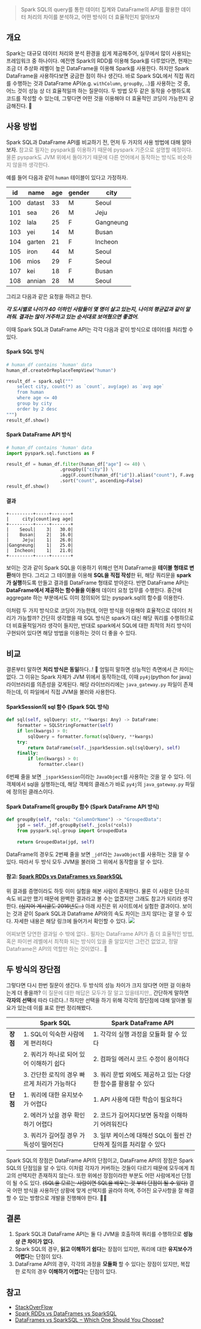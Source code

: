> Spark SQL의 query를 통한 데이터 집계와 DataFrame의 API를 활용한 데이터 처리의 차이를 분석하고, 어떤 방식이 더 효율적인지 알아보자

## 개요
Spark는 대규모 데이터 처리와 분석 환경을 쉽게 제공해주어, 실무에서 많이 사용되는 프레임워크 중 하나이다. 예전엔 Spark의 RDD를 이용해 Spark를 다루었다면, 현재는 조금 더 추상화 레벨이 높은 DataFrame을 이용해 Spark를 사용한다. 하지만 Spark DataFrame을 사용하다보면 궁금한 점이 하나 생긴다. 바로 Spark SQL에서 직접 쿼리를 수행하는 것과 DataFrame API(e.g. `withColumn`, `groupBy`, ..)를 사용하는 것 중, 어느 것이 성능 상 더 효율적일까 하는 질문이다. 두 방법 모두 같은 동작을 수행하도록 코드를 작성할 수 있는데, 그렇다면 어떤 것을 이용해야 더 효율적인 코딩이 가능한지 궁금해진다. 🤔

## 사용 방법
Spark SQL과 DataFrame API를 비교하기 전, 먼저 두 가지의 사용 방법에 대해 알아보자. <span style="color:gray">참고로 필자는 pyspark를 이용하기 때문에 pyspark 기준으로 설명할 예정이다. 물론 pyspark도 JVM 위에서 돌아가기 때문에 다른 언어에서 동작하는 방식도 비슷하지 않을까 생각한다.</span>

예를 들어 다음과 같이 `human` 테이블이 있다고 가정하자.

|id|name|age|gender|city|
|---|---|---|---|---|
|100|datast|33|M|Seoul|
|101|sea|26|M|Jeju|
|102|lala|25|F|Gangneung|
|103|yei|14|M|Busan|
|104|garten|21|F|Incheon|
|105|iron|44|M|Seoul|
|106|mios|29|F|Seoul|
|107|kei|18|F|Busan|
|108|annian|28|M|Seoul|

그리고 다음과 같은 요청을 하려고 한다.

_**각 도시별로 나이가 40 이하인 사람들이 몇 명이 살고 있는지, 나이의 평균값과 같이 알려줘.
결과는 많이 거주하고 있는 순서대로 보여줬으면 좋겠어.**_

이때 Spark SQL과 DataFrame API는 각각 다음과 같이 방식으로 데이터를 처리할 수 있다.

#### Spark SQL 방식
```python
# human_df contains 'human' data
human_df.createOrReplaceTempView("human")

result_df = spark.sql("""
    select city, count(*) as `count`, avg(age) as `avg age`
    from human
    where age <= 40
    group by city
    order by 2 desc
""")
result_df.show()
```

#### Spark DataFrame API 방식
```python
# human_df contains 'human' data
import pyspark.sql.functions as F

result_df = human_df.filter(human_df["age"] <= 40) \
                    .groupby(["city"]) \
                    .agg(F.count(human_df["id"]).alias("count"), F.avg(human_df["age"]).alias("avg age")) \
                    .sort("count", ascending=False)
result_df.show()
```

#### 결과
```
+---------+-----+-------+
|     city|count|avg age|
+---------+-----+-------+
|    Seoul|    3|   30.0|
|    Busan|    2|   16.0|
|     Jeju|    1|   26.0|
|Gangneung|    1|   25.0|
|  Incheon|    1|   21.0|
+---------+-----+-------+
```

보이는 것과 같이 Spark SQL을 이용하기 위해선 먼저 DataFrame을 **테이블 형태로 변환**해야 한다. 그리고 그 테이블을 이용해 **SQL을 직접 작성**한 뒤, 해당 쿼리문을 **spark가 실행**하도록 만들고 결과를 DataFrame 형태로 받아온다.
반면 DataFrame API는 **DataFrame에서 제공하는 함수들을 이용**해 데이터 요청 업무를 수행한다. 중간에 aggregate 하는 부분에서도 이미 정의되어 있는 pyspark.sql의 함수를 이용한다.

이처럼 두 가지 방식으로 코딩이 가능한데, 어떤 방식을 이용해야 효율적으로 데이터 처리가 가능할까? 간단히 생각했을 때 SQL 방식은 spark가 대신 해당 쿼리를 수행하므로 더 비효율적일거라 생각이 들지만, 반대로 spark에서 SQL에 대한 최적의 처리 방식이 구현되어 있다면 해당 방법을 이용하는 것이 더 좋을 수 있다.

## 비교
결론부터 말하면 **처리 방식은 동일**하다..! 🫢 엄밀히 말하면 성능적인 측면에서 큰 차이는 없다. 그 이유는 Spark 자체가 JVM 위에서 동작하는데, 이때 `py4j`(python for java) 라이브러리를 의존성을 갖게된다. 해당 라이브러리에는 `java_gateway.py` 파일이 존재하는데, 이 파일에서 직접 JVM을 불러와 사용한다.

#### SparkSession의 sql 함수 (Spark SQL 방식)
```python
def sql(self, sqlQuery: str, **kwargs: Any) -> DataFrame:
	formatter = SQLStringFormatter(self)
    if len(kwargs) > 0:
    	sqlQuery = formatter.format(sqlQuery, **kwargs)
    try:
    	return DataFrame(self._jsparkSession.sql(sqlQuery), self)
    finally:
    	if len(kwargs) > 0:
        	formatter.clear()
```
6번째 줄을 보면 `_jsparkSession`이라는 `JavaObject`를 사용하는 것을 알 수 있다. 이 객체에서 sql을 실행하는데, 해당 객체의 클래스가 바로 `py4j`의 `java_gateway.py` 파일에 정의된 클래스이다.

#### Spark DataFrame의 groupBy 함수 (Spark DataFrame API 방식)
```python
def groupBy(self, *cols: "ColumnOrName") -> "GroupedData":
	jgd = self._jdf.groupBy(self._jcols(*cols))
    from pyspark.sql.group import GroupedData
    
    return GroupedData(jgd, self)
```
DataFrame의 경우도 2번째 줄을 보면 `_jdf`라는 `JavaObject`를 사용하는 것을 알 수 있다. 따라서 두 방식 모두 JVM을 불러와 그 위에서 동작함을 알 수 있다.

#### 참고: [Spark RDDs vs DataFrames vs SparkSQL](https://community.cloudera.com/t5/Community-Articles/Spark-RDDs-vs-DataFrames-vs-SparkSQL/ta-p/246547)
위 결과를 증명이라도 하듯 이미 실험을 해본 사람이 존재한다. 물론 이 사람은 단순히 속도 비교만 했기 때문에 완벽한 결과라고 볼 수는 없겠지만 그래도 참고가 되리라 생각한다. ~~(심지어 게시글도 2016년도..)~~
아래 사진은 위 사이트에서 실험한 결과이다. 보이는 것과 같이 Spark SQL과 Dataframe API와의 속도 차이는 크지 않다는 걸 알 수 있다. 자세한 내용은 해당 링크에 들어가서 확인할 수 있다.
![](https://velog.velcdn.com/images/datastsea/post/097f4964-b201-41cc-bf01-212b2813afbc/image.png)

<span style="color:gray">어찌보면 당연한 결과일 수 밖에 없다.. 필자는 DataFrame API가 좀 더 효율적인 방법, 혹은 파이썬 레벨에서 최적화 되는 방식이 있을 줄 알았지만 그런건 없었고, 정말 Dataframe은 API의 역할만 하는 것이였다.. 🥲</span>

## 두 방식의 장단점
그렇다면 다시 한번 질문이 생긴다. 두 방식의 성능 차이가 크지 않다면 어떤 걸 이용하는게 더 좋을까? <span style="color:gray">이 질문에 대한 해답은 모두가 잘 알고 있을테지만,,</span> 간단하게 말하면 **각자의 선택**에 따라 다르다..! 하지만 선택을 하기 위해 각각의 장단점에 대해 알아볼 필요가 있는데 이를 표로 한번 정리해봤다.

||Spark SQL|Spark DataFrame API|
|---|---|---|
|**장점**|1. SQL이 익숙한 사람에게 편리하다|1. 각각의 실행 과정을 모듈화 할 수 있다|
||2. 쿼리가 하나로 되어 있어 이해하기 쉽다|2. 컴파일 에러시 코드 수정이 용이하다|
||3. 간단한 로직의 경우 빠르게 처리가 가능하다|3. 쿼리 문법 외에도 제공하고 있는 다양한 함수를 활용할 수 있다|
|**단점**|1. 쿼리에 대한 유지보수가 어렵다|1. API 사용에 대한 학습이 필요하다|
||2. 에러가 났을 경우 확인하기 어렵다|2. 코드가 길어지다보면 동작을 이해하기 어려워진다|
||3. 쿼리가 길어질 경우 가독성이 떨어진다|3. 일부 케이스에 대해선 SQL이 훨씬 간단하게 질의를 처리할 수 있다|

Spark SQL의 장점은 DataFrame API의 단점이고, DataFrame API의 장점은 Spark SQL의 단점임을 알 수 있다. 이처럼 각자가 커버하는 것들이 다르기 때문에 모두에게 최고의 선택지란 존재하지 않는다. 또한 위에선 장점이라한 부분도 어떤 사람에게선 단점이 될 수도 있다. ~~(SQL을 모르는 사람이면 SQL을 배우는 것 부터 단점이 될 수 있다)~~ 결국 어떤 방식을 사용하던 상황에 맞게 선택지를 골라야 하며, 주어진 요구사항을 잘 해결할 수 있는 방향으로 개발을 진행해야 한다. 👩‍💻

## 결론
1. Spark SQL과 DataFrame API는 둘 다 JVM을 호출하여 쿼리를 수행하므로 **성능 상 큰 차이가 없다.**
2. Spark SQL의 경우, **읽고 이해하기 쉽다**는 장점이 있지만, 쿼리에 대한 **유지보수가 어렵다**는 단점이 있다.
3. DataFrame API의 경우, 각각의 과정을 **모듈화** 할 수 있다는 장점이 있지만, 복잡한 로직의 경우 **이해하기 어렵다**는 단점이 있다.

## 참고
- [StackOverFlow](https://stackoverflow.com/questions/45430816/writing-sql-vs-using-dataframe-apis-in-spark-sql)
- [Spark RDDs vs DataFrames vs SparkSQL](https://community.cloudera.com/t5/Community-Articles/Spark-RDDs-vs-DataFrames-vs-SparkSQL/ta-p/246547)
- [DataFrames vs SparkSQL – Which One Should You Choose?](https://www.confessionsofadataguy.com/dataframes-vs-sparksql-which-one-should-you-choose/)